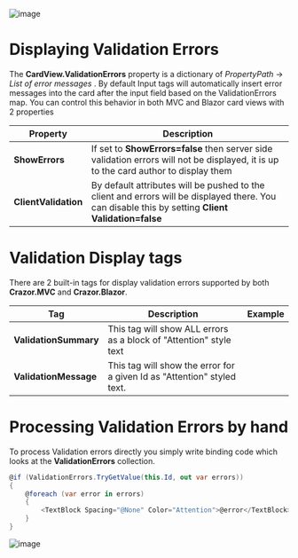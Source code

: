 

![image](https://user-images.githubusercontent.com/17789481/197238565-e3f895d0-6def-4d41-aba2-721d5432b1ef.png)

# Displaying Validation Errors

The **CardView.ValidationErrors** property is a dictionary of *PropertyPath* -> *List of error messages* .  By default Input tags will automatically insert error messages into the card after the input field based on the ValidationErrors map. You can control this behavior in both MVC and Blazor card views with 2 properties

| Property             | Description                                                  |
| -------------------- | ------------------------------------------------------------ |
| **ShowErrors**       | If set to **ShowErrors=false** then server side validation errors will not be displayed, it is up to the card author to display them |
| **ClientValidation** | By default attributes will be pushed to the client and errors will be displayed there. You can disable this by setting **Client Validation=false** |



#  Validation Display tags

There are 2 built-in tags for display validation errors supported by both **Crazor.MVC** and **Crazor.Blazor**.

| Tag                   | Description                                                  | Example                                      |
| --------------------- | ------------------------------------------------------------ | -------------------------------------------- |
| **ValidationSummary** | This tag will show ALL errors as a block of "Attention" style text | **<ValidationSummary/>**                     |
| **ValidationMessage** | This tag will show the error for a given Id as "Attention" styled text. | **<ValidationMessage Id="Model.Birthday"/>** |

# Processing Validation Errors by hand

To process Validation errors directly you simply write binding code which looks at the **ValidationErrors** collection.

``` C#
@if (ValidationErrors.TryGetValue(this.Id, out var errors))
{
    @foreach (var error in errors)
    {
        <TextBlock Spacing="@None" Color="Attention">@error</TextBlock>
    }
}
```



![image](https://user-images.githubusercontent.com/17789481/197365048-6a74c3d5-85cd-4c04-a07a-eef2a46e0ddf.png)
